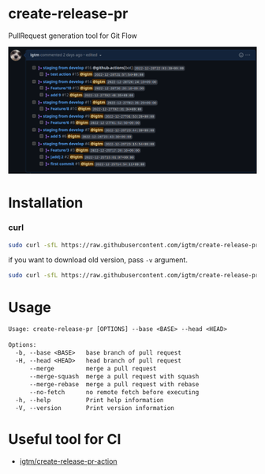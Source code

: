 # create-release-pr

PullRequest generation tool for Git Flow

![image](./docs/pr-example.png "image")

# Installation

### curl

```sh
sudo curl -sfL https://raw.githubusercontent.com/igtm/create-release-pr/master/install.sh | sudo sh -s -- -b=/usr/local/bin
```

if you want to download old version, pass `-v` argument.

```sh
sudo curl -sfL https://raw.githubusercontent.com/igtm/create-release-pr/master/install.sh | sudo sh -s -- -b=/usr/local/bin -v=v0.0.2
```

# Usage

```
Usage: create-release-pr [OPTIONS] --base <BASE> --head <HEAD>

Options:
  -b, --base <BASE>   base branch of pull request
  -H, --head <HEAD>   head branch of pull request
      --merge         merge a pull request
      --merge-squash  merge a pull request with squash
      --merge-rebase  merge a pull request with rebase
      --no-fetch      no remote fetch before executing
  -h, --help          Print help information
  -V, --version       Print version information
```

# Useful tool for CI

- [igtm/create-release-pr-action](https://github.com/igtm/create-release-pr-action)
